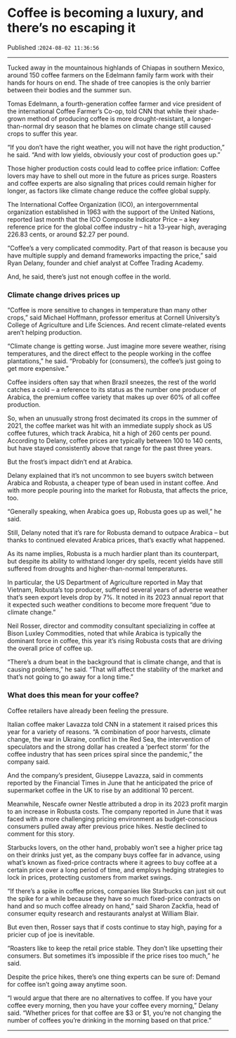 # Coffee is becoming a luxury, and there’s no escaping it

Published :`2024-08-02 11:36:56`

---

Tucked away in the mountainous highlands of Chiapas in southern Mexico, around 150 coffee farmers on the Edelmann family farm work with their hands for hours on end. The shade of tree canopies is the only barrier between their bodies and the summer sun.

Tomas Edelmann, a fourth-generation coffee farmer and vice president of the international Coffee Farmer’s Co-op, told CNN that while their shade-grown method of producing coffee is more drought-resistant, a longer-than-normal dry season that he blames on climate change still caused crops to suffer this year.

“If you don’t have the right weather, you will not have the right production,” he said. “And with low yields, obviously your cost of production goes up.”

Those higher production costs could lead to coffee price inflation: Coffee lovers may have to shell out more in the future as prices surge. Roasters and coffee experts are also signaling that prices could remain higher for longer, as factors like climate change reduce the coffee global supply.

The International Coffee Organization (ICO), an intergovernmental organization established in 1963 with the support of the United Nations, reported last month that the ICO Composite Indicator Price – a key reference price for the global coffee industry – hit a 13-year high, averaging 226.83 cents, or around $2.27 per pound.

“Coffee’s a very complicated commodity. Part of that reason is because you have multiple supply and demand frameworks impacting the price,” said Ryan Delany, founder and chief analyst at Coffee Trading Academy.

And, he said, there’s just not enough coffee in the world.

### Climate change drives prices up

“Coffee is more sensitive to changes in temperature than many other crops,” said Michael Hoffmann, professor emeritus at Cornell University’s College of Agriculture and Life Sciences. And recent climate-related events aren’t helping production.

“Climate change is getting worse. Just imagine more severe weather, rising temperatures, and the direct effect to the people working in the coffee plantations,” he said. “Probably for (consumers), the coffee’s just going to get more expensive.”

Coffee insiders often say that when Brazil sneezes, the rest of the world catches a cold – a reference to its status as the number one producer of Arabica, the premium coffee variety that makes up over 60% of all coffee production.

So, when an unusually strong frost decimated its crops in the summer of 2021, the coffee market was hit with an immediate supply shock as US coffee futures, which track Arabica, hit a high of 260 cents per pound. According to Delany, coffee prices are typically between 100 to 140 cents, but have stayed consistently above that range for the past three years.

But the frost’s impact didn’t end at Arabica.

Delany explained that it’s not uncommon to see buyers switch between Arabica and Robusta, a cheaper type of bean used in instant coffee. And with more people pouring into the market for Robusta, that affects the price, too.

“Generally speaking, when Arabica goes up, Robusta goes up as well,” he said.

Still, Delany noted that it’s rare for Robusta demand to outpace Arabica – but thanks to continued elevated Arabica prices, that’s exactly what happened.

As its name implies, Robusta is a much hardier plant than its counterpart, but despite its ability to withstand longer dry spells, recent yields have still suffered from droughts and higher-than-normal temperatures.

In particular, the US Department of Agriculture reported in May that Vietnam, Robusta’s top producer, suffered several years of adverse weather that’s seen export levels drop by 7%. It noted in its 2023 annual report that it expected such weather conditions to become more frequent “due to climate change.”

Neil Rosser, director and commodity consultant specializing in coffee at Bison Luxley Commodities, noted that while Arabica is typically the dominant force in coffee, this year it’s rising Robusta costs that are driving the overall price of coffee up.

“There’s a drum beat in the background that is climate change, and that is causing problems,” he said. “That will affect the stability of the market and that’s not going to go away for a long time.”

### What does this mean for your coffee?

Coffee retailers have already been feeling the pressure.

Italian coffee maker Lavazza told CNN in a statement it raised prices this year for a variety of reasons. “A combination of poor harvests, climate change, the war in Ukraine, conflict in the Red Sea, the intervention of speculators and the strong dollar has created a ‘perfect storm’ for the coffee industry that has seen prices spiral since the pandemic,” the company said.

And the company’s president, Giuseppe Lavazza, said in comments reported by the Financial Times in June that he anticipated the price of supermarket coffee in the UK to rise by an additional 10 percent.

Meanwhile, Nescafe owner Nestle attributed a drop in its 2023 profit margin to an increase in Robusta costs. The company reported in June that it was faced with a more challenging pricing environment as bud﻿get-conscious consumers pulled away after previous price hikes. Nestle declined to comment for this story.

Starbucks lovers, on the other hand, probably won’t see a higher price tag on their drinks just yet, as the company buys coffee far in advance, using what’s known as fixed-price contracts where it agrees to buy coffee at a certain price over a long period of time, and employs hedging strategies to lock in prices, protecting customers from market swings.

“If there’s a spike in coffee prices, companies like Starbucks can just sit out the spike for a while because they have so much fixed-price contracts on hand and so much coffee already on hand,” said Sharon Zackfia, head of consumer equity research and restaurants analyst at William Blair.

But even then, Rosser says that if costs continue to stay high, paying for a pricier cup of joe is inevitable.

“Roasters like to keep the retail price stable. They don’t like upsetting their consumers. But sometimes it’s impossible if the price rises too much,” he said.

Despite the price hikes, there’s one thing experts can be sure of: Demand for coffee isn’t going away anytime soon.

“I would argue that there are no alternatives to coffee. If you have your coffee every morning, then you have your coffee every morning,” Delany said. “Whether prices for that coffee are $3 or $1, you’re not changing the number of coffees you’re drinking in the morning based on that price.”

---

